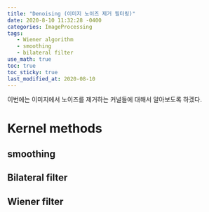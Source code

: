 ```yaml
---
title: "Denoising (이미지 노이즈 제거 필터링)"
date: 2020-8-10 11:32:28 -0400
categories: ImageProcessing
tags:
   - Wiener algorithm 
   - smoothing 
   - bilateral filter 
use_math: true
toc: true
toc_sticky: true
last_modified_at: 2020-08-10
---
```


이번에는 이미지에서 노이즈를 제거하는 커널들에 대해서 알아보도록 하겠다. 



# Kernel methods 

## smoothing 


## Bilateral filter 


## Wiener filter 
